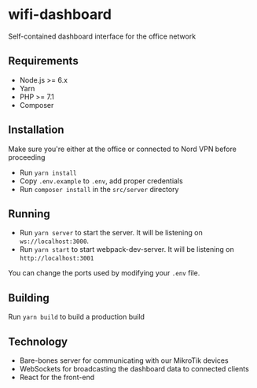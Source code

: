 # wifi-dashboard

Self-contained dashboard interface for the office network

## Requirements

* Node.js >= 6.x
* Yarn
* PHP >= 7.1
* Composer

## Installation

Make sure you're either at the office or connected to Nord VPN before proceeding

* Run `yarn install`
* Copy `.env.example` to `.env`, add proper credentials
* Run `composer install` in the `src/server` directory

## Running

* Run `yarn server` to start the server. It will be listening on `ws://localhost:3000`.
* Run `yarn start` to start webpack-dev-server. It will be listening on `http://localhost:3001`

You can change the ports used by modifying your `.env` file.

## Building

Run `yarn build` to build a production build

## Technology

* Bare-bones server for communicating with our MikroTik devices
* WebSockets for broadcasting the dashboard data to connected clients
* React for the front-end
